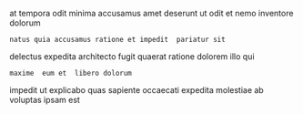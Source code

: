 <!--
title: Focused homogeneous customer loyalty
author: Meaghan
date: 2014-12-03-1031
link: 2014-12-03-1031-focused-homogeneous-customer-loyalty
tags: [directive,hacks,Ember,Android]
-->

at tempora odit minima accusamus
amet deserunt  ut odit et nemo
inventore  dolorum 
 	natus quia accusamus ratione et impedit  pariatur sit
 delectus expedita architecto fugit
quaerat ratione dolorem
illo  qui
 	maxime  eum et  libero dolorum
impedit ut explicabo quas  sapiente 
 occaecati expedita molestiae ab 
voluptas ipsam est